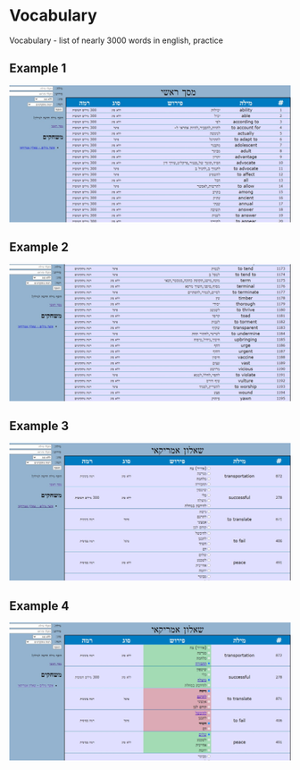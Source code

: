 # Vocabulary
 Vocabulary - list of nearly 3000 words in english, practice

## Example 1
![Image](./Vocabulary.jpg)
## Example 2
![Image](./Vocabulary2.jpg)
## Example 3
![Image](./Vocabulary3.jpg)
## Example 4
![Image](./Vocabulary4.jpg)
